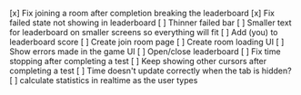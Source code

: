 [x] Fix joining a room after completion breaking the leaderboard
[x] Fix failed state not showing in leaderboard
[ ] Thinner failed bar
[ ] Smaller text for leaderboard on smaller screens so everything will fit
[ ] Add (you) to leaderboard score
[ ] Create join room page
[ ] Create room loading UI
[ ] Show errors made in the game UI
[ ] Open/close leaderboard
[ ] Fix time stopping after completing a test
[ ] Keep showing other cursors after completing a test
[ ] Time doesn't update correctly when the tab is hidden?
[ ] calculate statistics in realtime as the user types

